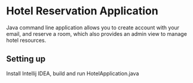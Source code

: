 # Hotel Reservation Application

Java command line application allows you to create account with your email, and reserve a room, which also provides an admin view to manage hotel resources.



## Setting up

Install Intellij IDEA, build and run HotelApplication.java


